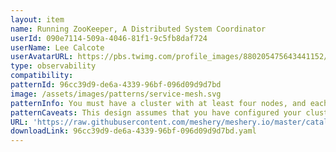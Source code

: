 ```yaml
---
layout: item
name: Running ZooKeeper, A Distributed System Coordinator
userId: 090e7114-509a-4046-81f1-9c5fb8daf724
userName: Lee Calcote
userAvatarURL: https://pbs.twimg.com/profile_images/880205475643441152/V_vhfnzb_400x400.jpg
type: observability
compatibility: 
patternId: 96cc39d9-de6a-4339-96bf-096d09d9d7bd
image: /assets/images/patterns/service-mesh.svg
patternInfo: You must have a cluster with at least four nodes, and each node requires at least 2 CPUs and 4 GiB of memory. In this tutorial you will cordon and drain the cluster's nodes. This means that the cluster will terminate and evict all Pods on its nodes, and the nodes will temporarily become unschedulable. You should use a dedicated cluster for this tutorial, or you should ensure that the disruption you cause will not interfere with other tenants.
patternCaveats: This design assumes that you have configured your cluster to dynamically provision PersistentVolumes. If your cluster is not configured to do so, you will have to manually provision three 20 GiB volumes before starting this design.
URL: 'https://raw.githubusercontent.com/meshery/meshery.io/master/catalog/96cc39d9-de6a-4339-96bf-096d09d9d7bd.yaml'
downloadLink: 96cc39d9-de6a-4339-96bf-096d09d9d7bd.yaml
---
```

